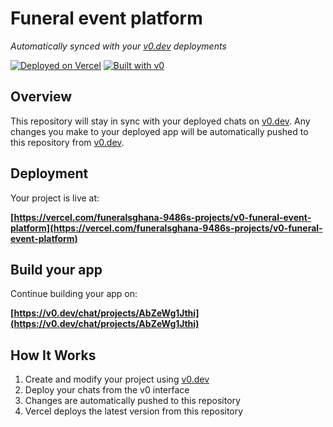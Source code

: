 # Funeral event platform

*Automatically synced with your [v0.dev](https://v0.dev) deployments*

[![Deployed on Vercel](https://img.shields.io/badge/Deployed%20on-Vercel-black?style=for-the-badge&logo=vercel)](https://vercel.com/funeralsghana-9486s-projects/v0-funeral-event-platform)
[![Built with v0](https://img.shields.io/badge/Built%20with-v0.dev-black?style=for-the-badge)](https://v0.dev/chat/projects/AbZeWg1Jthi)

## Overview

This repository will stay in sync with your deployed chats on [v0.dev](https://v0.dev).
Any changes you make to your deployed app will be automatically pushed to this repository from [v0.dev](https://v0.dev).

## Deployment

Your project is live at:

**[https://vercel.com/funeralsghana-9486s-projects/v0-funeral-event-platform](https://vercel.com/funeralsghana-9486s-projects/v0-funeral-event-platform)**

## Build your app

Continue building your app on:

**[https://v0.dev/chat/projects/AbZeWg1Jthi](https://v0.dev/chat/projects/AbZeWg1Jthi)**

## How It Works

1. Create and modify your project using [v0.dev](https://v0.dev)
2. Deploy your chats from the v0 interface
3. Changes are automatically pushed to this repository
4. Vercel deploys the latest version from this repository
